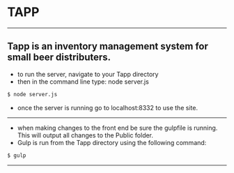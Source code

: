 # TAPP
------------
Tapp is an inventory management system for small beer distributers.
------------
* to run the server, navigate to your Tapp directory
* then in the command line type:  node server.js

```sh
$ node server.js
```
* once the server is running go to localhost:8332 to use the site.
------------
* when making changes to the front end be sure the gulpfile is running. This will output all changes to the Public folder.
* Gulp is run from the Tapp directory using the following command:

```sh
$ gulp
```
-----------


